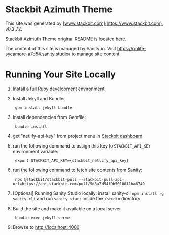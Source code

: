 # Stackbit Azimuth Theme

This site was generated by [www.stackbit.com](https://www.stackbit.com), v0.2.72.

Stackbit Azimuth Theme original README is located [here](./README.theme.md).

The content of this site is managed by Sanity.io. Visit https://polite-sycamore-a7d54.sanity.studio/ to manage site content

# Running Your Site Locally

1. Install a full [Ruby development environment](https://jekyllrb.com/docs/installation/)

1. Install Jekyll and Bundler

        gem install jekyll bundler

1. Install dependencies from Gemfile:

        bundle install

1. get "netlify-api-key" from project menu in [Stackbit dashboard](https://app.stackbit.com/dashboard)

1. run the following command to assign this key to `STACKBIT_API_KEY` environment variable:

        export STACKBIT_API_KEY={stackbit_netlify_api_key}

1. run the following command to fetch site contents from Sanity:

        npx @stackbit/stackbit-pull --stackbit-pull-api-url=https://api.stackbit.com/pull/5d8a7d54f9b5010011ba6749

1. [Optional] Running Sanity Studio locally: install sanity-cli `npm install -g sanity-cli` and run `sanity start` inside the `/studio` directory

1. Build the site and make it available on a local server

        bundle exec jekyll serve

1. Browse to [http://localhost:4000](http://localhost:4000)
